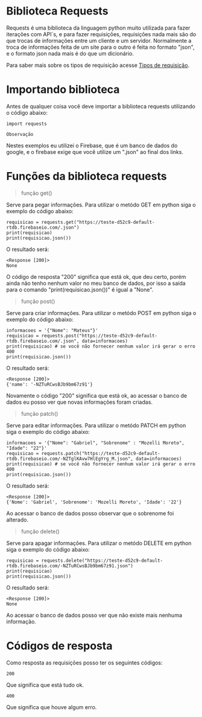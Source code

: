# Biblioteca Requests
 
Requests é uma biblioteca da linguagem python muito utilizada para fazer iterações com API´s, e para fazer requisições, requisições nada mais são do que
trocas de informações entre um cliente e um servidor.
Normalmente a troca de informações feita de um site para o outro é feita no formato "json", e o formato json nada mais é do que um dicionário.

Para saber mais sobre os tipos de requisição acesse [Tipos de requisição].

[Tipos de requisição]: https://github.com/GabrielMoreto/Biblioteca_Requests/blob/702b882dc1e7b47b86211ac5c78a042da56b3e05/Metodos_http.md


# Importando biblioteca

Antes de qualquer coisa você deve importar a biblioteca requests utilizando o código abaixo:

```
import requests
```

`Observação`

Nestes exemplos eu utilizei o Firebase, que é um banco de dados do google, e o firebase exige que você utilize um ".json" ao final dos links.

# Funções da biblioteca requests

> função get()

Serve para pegar informações.
Para utilizar o metódo GET em python siga o exemplo do código abaixo:

```
requisicao = requests.get("https://teste-d52c9-default-rtdb.firebaseio.com/.json")
print(requisicao) 
print(requisicao.json())
```

O resultado será:

```
<Response [200]>
None
```
O código de resposta "200" significa que está ok, que deu certo, porém ainda não tenho nenhum valor no meu banco de dados, por isso a 
saída para o comando "print(requisicao.json())" é igual a "None".

> função post()

Serve para criar informações.
Para utilizar o metódo POST em python siga o exemplo do código abaixo:

```
informacoes = '{"Nome": "Mateus"}'
requisicao = requests.post("https://teste-d52c9-default-rtdb.firebaseio.com/.json", data=informacoes)
print(requisicao) # se você não fornecer nenhum valor irá gerar o erro 400
print(requisicao.json())
```

O resultado será:

```
<Response [200]>
{'name': '-NZTuRCwsBJb9bm67z91'}
```
Novamente o código "200" significa que está ok, ao acessar o banco de dados eu posso ver que novas informações foram criadas.

> função patch()

Serve para editar informações.
Para utilizar o metódo PATCH em python siga o exemplo do código abaixo:

```
informacoes = '{"Nome": "Gabriel", "Sobrenome" : "Mozelli Moreto", "Idade": "22"}'
requisicao = requests.patch("https://teste-d52c9-default-rtdb.firebaseio.com/-NZTglKAvw7HlEgYrg_M.json", data=informacoes)
print(requisicao) # se você não fornecer nenhum valor irá gerar o erro 400
print(requisicao.json())
```
O resultado será: 

```
<Response [200]>
{'Nome': 'Gabriel', 'Sobrenome': 'Mozelli Moreto', 'Idade': '22'}
```
Ao acessar o banco de dados posso observar que o sobrenome foi alterado.

> função delete()

Serve para apagar informações.
Para utilizar o metódo DELETE em python siga o exemplo do código abaixo:

```
requisicao = requests.delete("https://teste-d52c9-default-rtdb.firebaseio.com/-NZTuRCwsBJb9bm67z91.json")
print(requisicao) 
print(requisicao.json())
```

O resultado será:

```
<Response [200]>
None
```

Ao acessar o banco de dados posso ver que não existe mais nenhuma informação.


# Códigos de resposta

Como resposta as requisições posso ter os seguintes códigos:

`200` 

Que significa que está tudo ok.

`400` 

Que significa que houve algum erro.